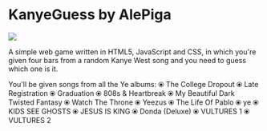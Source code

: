 # KanyeGuess by AlePiga
<img src="https://files.catbox.moe/7aaxft.jpeg">

A simple web game written in HTML5, JavaScript and CSS, in which you're given four bars from a random Kanye West song and you need to guess which one is it. 

You'll be given songs from all the Ye albums:
⦿ The College Dropout
⦿ Late Registration
⦿ Graduation
⦿ 808s & Heartbreak
⦿ My Beautiful Dark Twisted Fantasy
⦿ Watch The Throne
⦿ Yeezus
⦿ The Life Of Pablo
⦿ ye
⦿ KIDS SEE GHOSTS
⦿ JESUS IS KING
⦿ Donda (Deluxe)
⦿ VULTURES 1
⦿ VULTURES 2
